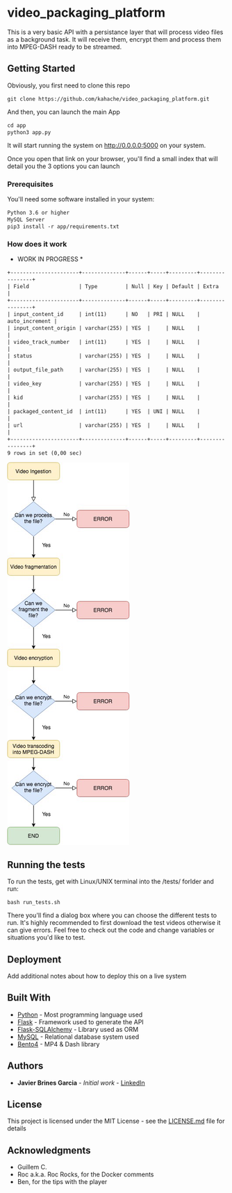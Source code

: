 # video_packaging_platform

This is a very basic API with a persistance layer that will process video files as a background task. It will receive them, encrypt them and process them into MPEG-DASH ready to be streamed.

## Getting Started

Obviously, you first need to clone this repo
```
git clone https://github.com/kahache/video_packaging_platform.git
```
And then, you can launch the main App 
```
cd app
python3 app.py
```
It will start running the system on http://0.0.0.0:5000 on your system. 

Once you open that link on your browser, you'll find a small index that will detail you the 3 options you can launch
### Prerequisites

You'll need some software installed in your system:
```
Python 3.6 or higher
MySQL Server
pip3 install -r app/requirements.txt
```

### How does it work

* WORK IN PROGRESS *

```
+----------------------+--------------+------+-----+---------+----------------+
| Field                | Type         | Null | Key | Default | Extra          |
+----------------------+--------------+------+-----+---------+----------------+
| input_content_id     | int(11)      | NO   | PRI | NULL    | auto_increment |
| input_content_origin | varchar(255) | YES  |     | NULL    |                |
| video_track_number   | int(11)      | YES  |     | NULL    |                |
| status               | varchar(255) | YES  |     | NULL    |                |
| output_file_path     | varchar(255) | YES  |     | NULL    |                |
| video_key            | varchar(255) | YES  |     | NULL    |                |
| kid                  | varchar(255) | YES  |     | NULL    |                |
| packaged_content_id  | int(11)      | YES  | UNI | NULL    |                |
| url                  | varchar(255) | YES  |     | NULL    |                |
+----------------------+--------------+------+-----+---------+----------------+
9 rows in set (0,00 sec)
```

![](images/VideoOperationsLogic.png)

## Running the tests

To run the tests, get with Linux/UNIX terminal into the /tests/ forlder and run:
```
bash run_tests.sh
```
There you'll find a dialog box where you can choose the different tests to run. It's highly recommended to first download the test videos otherwise it can give errors. Feel free to check out the code and change variables or situations you'd like to test.
## Deployment

Add additional notes about how to deploy this on a live system

## Built With

* [Python](https://www.python.org/downloads/release/python-360/) - Most programming language used
* [Flask](https://flask.palletsprojects.com/en/1.1.x/) - Framework used to generate the API
* [Flask-SQLAlchemy](https://flask-sqlalchemy.palletsprojects.com/en/2.x/) - Library used as ORM
* [MySQL](https://www.mysql.com) - Relational database system used
* [Bento4](https://www.bento4.com) - MP4 & Dash library

## Authors

* **Javier Brines Garcia** - *Initial work* - [LinkedIn](https://www.linkedin.com/in/javi-brines-cto)

## License

This project is licensed under the MIT License - see the [LICENSE.md](LICENSE.md) file for details

## Acknowledgments

* Guillem C.
* Roc a.k.a. Roc Rocks, for the Docker comments
* Ben, for the tips with the player
